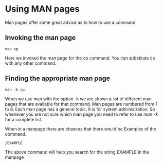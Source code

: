 # Using MAN pages 

Man pages offer some great advice as to how to use a command. 

## Invoking the man page 

	man cp 

Here we invoked the man page for the cp command. You can substitute cp with any other command.


## Finding the appropriate man page 

	man -k cp 

When we use man with the option -k we are shown a list of different man pages that are available for that command. 
Man pages are numbered from 1 to 8. Each man page has a general topic. 8 is for system administration.
So whenever you are not sure which man page you need to refer to use *man -k* for a complete list. 

When in a manpage there are chances that there would be Examples of the command. 

	/EXAMPLE

The above command will help you search for the string EXAMPLE in the manpage 



